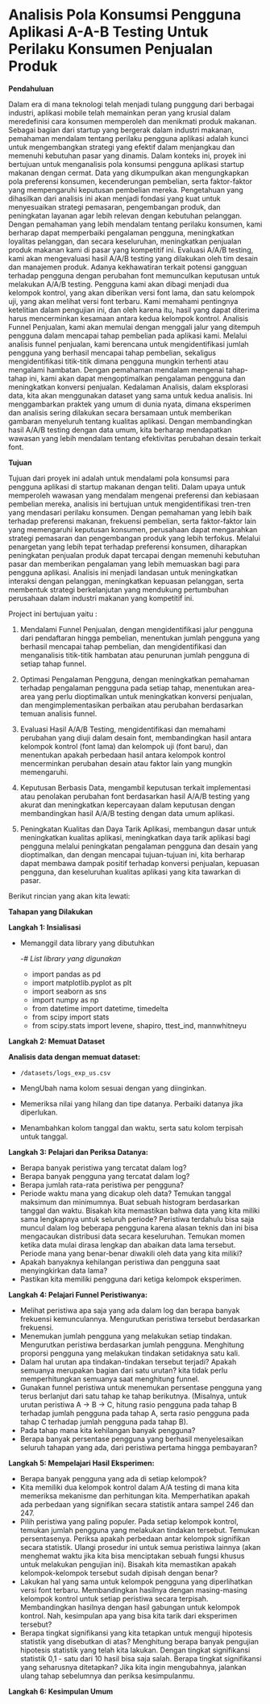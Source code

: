 # Analisis Pola Konsumsi Pengguna Aplikasi A-A-B Testing Untuk Perilaku Konsumen Penjualan Produk
**Pendahuluan <a id='intro'></a>**

   Dalam era di mana teknologi telah menjadi tulang punggung dari berbagai industri, aplikasi mobile telah memainkan peran yang krusial dalam meredefinisi cara konsumen memperoleh dan menikmati produk makanan. Sebagai bagian dari startup yang bergerak dalam industri makanan, pemahaman mendalam tentang perilaku pengguna aplikasi adalah kunci untuk mengembangkan strategi yang efektif dalam menjangkau dan memenuhi kebutuhan pasar yang dinamis. 
   Dalam konteks ini, proyek ini bertujuan untuk menganalisis pola konsumsi pengguna aplikasi startup makanan dengan cermat. Data yang dikumpulkan akan mengungkapkan pola preferensi konsumen, kecenderungan pembelian, serta faktor-faktor yang mempengaruhi keputusan pembelian mereka. Pengetahuan yang dihasilkan dari analisis ini akan menjadi fondasi yang kuat untuk menyesuaikan strategi pemasaran, pengembangan produk, dan peningkatan layanan agar lebih relevan dengan kebutuhan pelanggan.  
   Dengan pemahaman yang lebih mendalam tentang perilaku konsumen, kami berharap dapat memperbaiki pengalaman pengguna, meningkatkan loyalitas pelanggan, dan secara keseluruhan, meningkatkan penjualan produk makanan kami di pasar yang kompetitif ini.
   Evaluasi A/A/B testing, kami akan mengevaluasi hasil A/A/B testing yang dilakukan oleh tim desain dan manajemen produk. Adanya kekhawatiran terkait potensi gangguan terhadap pengguna dengan perubahan font memunculkan keputusan untuk melakukan A/A/B testing. Pengguna kami akan dibagi menjadi dua kelompok kontrol, yang akan diberikan versi font lama, dan satu kelompok uji, yang akan melihat versi font terbaru. Kami memahami pentingnya ketelitian dalam pengujian ini, dan oleh karena itu, hasil yang dapat diterima harus mencerminkan kesamaan antara kedua kelompok kontrol.
   Analisis Funnel Penjualan, kami akan memulai dengan menggali jalur yang ditempuh pengguna dalam mencapai tahap pembelian pada aplikasi kami. Melalui analisis funnel penjualan, kami berencana untuk mengidentifikasi jumlah pengguna yang berhasil mencapai tahap pembelian, sekaligus mengidentifikasi titik-titik dimana pengguna mungkin terhenti atau mengalami hambatan. Dengan pemahaman mendalam mengenai tahap-tahap ini, kami akan dapat mengoptimalkan pengalaman pengguna dan meningkatkan konversi penjualan.
   Kedalaman Analisis, dalam eksplorasi data, kita akan menggunakan dataset yang sama untuk kedua analisis. Ini menggambarkan praktek yang umum di dunia nyata, dimana eksperimen dan analisis sering dilakukan secara bersamaan untuk memberikan gambaran menyeluruh tentang kualitas aplikasi. Dengan membandingkan hasil A/A/B testing dengan data umum, kita berharap mendapatkan wawasan yang lebih mendalam tentang efektivitas perubahan desain terkait font.
   
**Tujuan <a id='destination'></a>**

   Tujuan dari proyek ini adalah untuk mendalami pola konsumsi para pengguna aplikasi di startup makanan dengan teliti. Dalam upaya untuk memperoleh wawasan yang mendalam mengenai preferensi dan kebiasaan pembelian mereka, analisis ini bertujuan untuk mengidentifikasi tren-tren yang mendasari perilaku konsumen. Dengan pemahaman yang lebih baik terhadap preferensi makanan, frekuensi pembelian, serta faktor-faktor lain yang memengaruhi keputusan konsumen, perusahaan dapat mengarahkan strategi pemasaran dan pengembangan produk yang lebih terfokus. Melalui penargetan yang lebih tepat terhadap preferensi konsumen, diharapkan peningkatan penjualan produk dapat tercapai dengan memenuhi kebutuhan pasar dan memberikan pengalaman yang lebih memuaskan bagi para pengguna aplikasi. Analisis ini menjadi landasan untuk meningkatkan interaksi dengan pelanggan, meningkatkan kepuasan pelanggan, serta membentuk strategi berkelanjutan yang mendukung pertumbuhan perusahaan dalam industri makanan yang kompetitif ini.

Project ini bertujuan yaitu :

1. Mendalami Funnel Penjualan, dengan mengidentifikasi jalur pengguna dari pendaftaran hingga pembelian, menentukan jumlah pengguna yang berhasil mencapai tahap pembelian, dan mengidentifikasi dan menganalisis titik-titik hambatan atau penurunan jumlah pengguna di setiap tahap funnel.

2. Optimasi Pengalaman Pengguna, dengan meningkatkan pemahaman terhadap pengalaman pengguna pada setiap tahap, menentukan area-area yang perlu dioptimalkan untuk meningkatkan konversi penjualan, dan mengimplementasikan perbaikan atau perubahan berdasarkan temuan analisis funnel.

3. Evaluasi Hasil A/A/B Testing, mengidentifikasi dan memahami perubahan yang diuji dalam desain font, membandingkan hasil antara kelompok kontrol (font lama) dan kelompok uji (font baru), dan menentukan apakah perbedaan hasil antara kelompok kontrol mencerminkan perubahan desain atau faktor lain yang mungkin memengaruhi.

4. Keputusan Berbasis Data, mengambil keputusan terkait implementasi atau penolakan perubahan font berdasarkan hasil A/A/B testing yang akurat dan meningkatkan kepercayaan dalam keputusan dengan membandingkan hasil A/A/B testing dengan data umum aplikasi.

5. Peningkatan Kualitas dan Daya Tarik Aplikasi, membangun dasar untuk meningkatkan kualitas aplikasi, meningkatkan daya tarik aplikasi bagi pengguna melalui peningkatan pengalaman pengguna dan desain yang dioptimalkan, dan dengan mencapai tujuan-tujuan ini, kita berharap dapat membawa dampak positif terhadap konversi penjualan, kepuasan pengguna, dan keseluruhan kualitas aplikasi yang kita tawarkan di pasar.


Berikut rincian yang akan kita lewati:

**Tahapan yang Dilakukan**

**Langkah 1: Insialisasi**

- Memanggil data library yang dibutuhkan

  -# *List library yang digunakan*
  
     * import pandas as pd
     * import matplotlib.pyplot as plt
     * import seaborn as sns
     * import numpy as np
     * from datetime import datetime, timedelta
     * from scipy import stats
     * from scipy.stats import levene, shapiro, ttest_ind, mannwhitneyu
     
**Langkah 2: Memuat Dataset**

**Analisis data dengan memuat dataset:** 
    
- `/datasets/logs_exp_us.csv`

- MengUbah nama kolom sesuai dengan yang diinginkan.
- Memeriksa nilai yang hilang dan tipe datanya. Perbaiki datanya jika diperlukan.
- Menambahkan kolom tanggal dan waktu, serta satu kolom terpisah untuk tanggal.

**Langkah 3: Pelajari dan Periksa Datanya:**

- Berapa banyak peristiwa yang tercatat dalam log?
- Berapa banyak pengguna yang tercatat dalam log?
- Berapa jumlah rata-rata peristiwa per pengguna?
- Periode waktu mana yang dicakup oleh data? Temukan tanggal maksimum dan minimumnya. Buat sebuah histogram berdasarkan tanggal dan waktu. Bisakah kita memastikan bahwa data yang kita miliki sama lengkapnya untuk seluruh periode? Peristiwa terdahulu bisa saja muncul dalam log beberapa pengguna karena alasan teknis dan ini bisa mengacaukan distribusi data secara keseluruhan. Temukan momen ketika data mulai dirasa lengkap dan abaikan data lama tersebut. Periode mana yang benar-benar diwakili oleh data yang kita miliki?
- Apakah banyaknya kehilangan peristiwa dan pengguna saat menyingkirkan data lama?
- Pastikan kita memiliki pengguna dari ketiga kelompok eksperimen.

**Langkah 4: Pelajari Funnel Peristiwanya:**

- Melihat peristiwa apa saja yang ada dalam log dan berapa banyak frekuensi kemunculannya. Mengurutkan peristiwa tersebut berdasarkan frekuensi.
- Menemukan jumlah pengguna yang melakukan setiap tindakan. Mengurutkan peristiwa berdasarkan jumlah pengguna. Menghitung proporsi pengguna yang melakukan tindakan setidaknya satu kali.
- Dalam hal urutan apa tindakan-tindakan tersebut terjadi? Apakah semuanya merupakan bagian dari satu urutan? kita tidak perlu memperhitungkan semuanya saat menghitung funnel.
- Gunakan funnel peristiwa untuk menemukan persentase pengguna yang terus berlanjut dari satu tahap ke tahap berikutnya. (Misalnya, untuk urutan peristiwa A → B → C, hitung rasio pengguna pada tahap B terhadap jumlah pengguna pada tahap A, serta rasio pengguna pada tahap C terhadap jumlah pengguna pada tahap B).
- Pada tahap mana kita kehilangan banyak pengguna?
- Berapa banyak persentase pengguna yang berhasil menyelesaikan seluruh tahapan yang ada, dari peristiwa pertama hingga pembayaran?

**Langkah 5: Mempelajari Hasil Eksperimen:**

- Berapa banyak pengguna yang ada di setiap kelompok?
- Kita memiliki dua kelompok kontrol dalam A/A testing di mana kita memeriksa mekanisme dan perhitungan kita. Memperhatikan apakah ada perbedaan yang signifikan secara statistik antara sampel 246 dan 247.
- Pilih peristiwa yang paling populer. Pada setiap kelompok kontrol, temukan jumlah pengguna yang melakukan tindakan tersebut. Temukan persentasenya. Periksa apakah perbedaan antar kelompok signifikan secara statistik. Ulangi prosedur ini untuk semua peristiwa lainnya (akan menghemat waktu jika kita bisa menciptakan sebuah fungsi khusus untuk melakukan pengujian ini). Bisakah kita memastikan apakah kelompok-kelompok tersebut sudah dipisah dengan benar?
- Lakukan hal yang sama untuk kelompok pengguna yang diperlihatkan versi font terbaru. Membandingkan hasilnya dengan masing-masing kelompok kontrol untuk setiap peristiwa secara terpisah. Membandingkan hasilnya dengan hasil gabungan untuk kelompok kontrol. Nah, kesimpulan apa yang bisa kita tarik dari eksperimen tersebut?
- Berapa tingkat signifikansi yang kita tetapkan untuk menguji hipotesis statistik yang disebutkan di atas? Menghitung berapa banyak pengujian hipotesis statistik yang telah kita lakukan. Dengan tingkat signifikansi statistik 0,1 - satu dari 10 hasil bisa saja salah. Berapa tingkat signifikansi yang seharusnya ditetapkan? Jika kita ingin mengubahnya, jalankan ulang tahap sebelumnya dan periksa kesimpulanmu.

**Langkah 6: Kesimpulan Umum**
